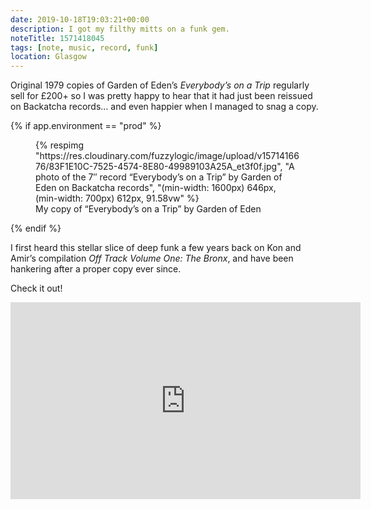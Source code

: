 ```yaml
---
date: 2019-10-18T19:03:21+00:00
description: I got my filthy mitts on a funk gem.
noteTitle: 1571418045
tags: [note, music, record, funk]
location: Glasgow
---
```


Original 1979 copies of Garden of Eden’s _Everybody’s on a Trip_ regularly sell for £200+ so I was pretty happy to hear that it had just been reissued on Backatcha records… and even happier when I managed to snag a copy.

{% if app.environment == "prod" %}
<figure>
  {% respimg "https://res.cloudinary.com/fuzzylogic/image/upload/v1571416676/83F1E10C-7525-4574-8E80-49989103A25A_et3f0f.jpg", "A photo of the 7″ record “Everybody’s on a Trip” by Garden of Eden on Backatcha records", "(min-width: 1600px) 646px, (min-width: 700px) 612px, 91.58vw" %}
  <figcaption>My copy of “Everybody’s on a Trip” by Garden of Eden</figcaption>
</figure>
{% endif %}

I first heard this stellar slice of deep funk a few years back on Kon and Amir’s compilation _Off Track Volume One: The Bronx_, and have been hankering after a proper copy ever since.

Check it out!

<div class="aspect-ratio-wide">
  <iframe title="Video of Everybody’s on a Trip by Garden of Eden" loading="lazy" width="560" height="315" src="https://www.youtube.com/embed/FIi10Bww5LM" frameborder="0" allow="accelerometer; autoplay; encrypted-media; gyroscope; picture-in-picture" allowfullscreen></iframe>
</div>
